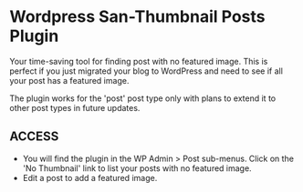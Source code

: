 # Wordpress San-Thumbnail Posts Plugin
Your time-saving tool for finding post with no featured image. This is perfect if you just migrated your blog to WordPress and need to see if all your post has a featured image.

The plugin works for the 'post' post type only with plans to extend it to other post types in future updates.

## ACCESS
 - You will find the plugin in the WP Admin > Post sub-menus. Click on the 'No Thumbnail' link to list your posts with no featured image.
 - Edit a post to add a featured image.
